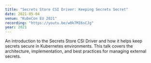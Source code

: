 ```yaml
---
title: "Secrets Store CSI Driver: Keeping Secrets Secret"
date: 2021-05-04
venue: "KubeCon EU 2021"
recording: "https://youtu.be/w0k7MI6sCJg"
year: 2021
---
```


An introduction to the Secrets Store CSI Driver and how it helps keep secrets secure in Kubernetes environments. This talk covers the architecture, implementation, and best practices for managing external secrets.
